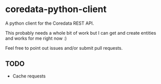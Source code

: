 coredata-python-client
======================

A python client for the Coredata REST API.

This probably needs a whole bit of work but I can get and create entities and
works for me right now :)

Feel free to point out issues and/or submit pull requests.

TODO
----
- Cache requests
